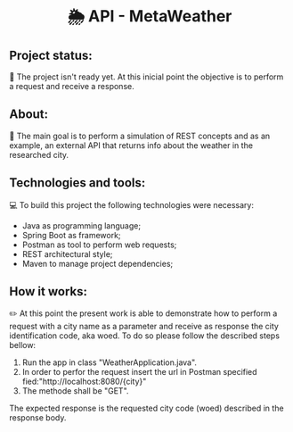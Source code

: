 <h1 align="center">

   :sun_behind_rain_cloud: API - MetaWeather 
</h1>

## Project status: 

:construction: The project isn't ready yet. At this inicial point the objective is to perform a request and receive a response.
## About:

:scroll: The main goal is to perform a simulation of REST concepts and as an example, an external API that returns info about the weather in the researched  city.

## Technologies and tools:
:computer: To build this project the following technologies were necessary:
- Java as programming language;
- Spring Boot as framework;
- Postman as tool to perform web requests;
- REST architectural style;
- Maven to manage project dependencies;

## How it works:

:pencil2:	At this point the present work is able to demonstrate how to perform a request with a city name as a parameter and receive as response the city identification code, aka woed.
To do so please follow the described steps bellow:

1. Run the app in class "WeatherApplication.java".
2. In order to perfor the request insert the url in Postman specified fied:"http://localhost:8080/{city}"
3. The methode shall be "GET".

The expected response is the requested city code (woed) described in the response body.
